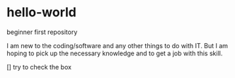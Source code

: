 # hello-world
beginner first repository

I am new to the coding/software and any other things to do with IT.
But I am hoping to pick up the necessary knowledge and to get a job with this skill.

[] try to check the box
